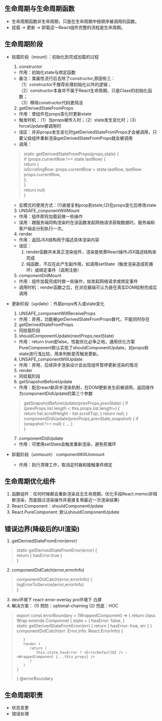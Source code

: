 ## 生命周期与生命周期函数  
   * 生命周期函数非生命周期，只是在生命周期中按顺序被调用的函数。
   * 挂载 -> 更新 -> 卸载这一React组件完整的流程是生命周期。 

## 生命周期阶段
   * 挂载阶段（mount）：初始化到完成加载的过程 
     1. constructor     
     * 作用：初始化state与绑定函数    
     * 备注：类属性流行后去除了constructor,原因有三：  
     （1）constructor不推荐处理初始化以外的逻辑；  
     （2）constructor本身并不属于React生命周期，只是Class的初始化函数；  
     （3）移除constructor代码更简洁 

     2. getDerivedStateFromProps
     * 作用：使组件在props变化时更新state
     * 触发时机：（1）当props被传入时；（2）state发生变化时；（3）forceUpdate被调用时
     * 误区：并非props发生变化时getDerivedStateFromProps才会被调用，只要父级组件重新渲染getDerivedStateFromProps就会被调用
     * 调用：
     > static getDerivedStateFromProps(props,state) {  
     >     if (props.currentRow !== state.lastRow) {  
     >         return {  
     >             isScrollingRow: props.currentRow > state.lastRow,
     >             lastRow: props.currentRow,         
     >         };   
     >     }    
     >     return null;  
     > }  
     * 反模式的使用方式：(1)直接复制prop到state;(2)在props变化后修改state  

     3. UNSAFE_conponentWillMount 
     * 作用：组件即将加载前做一些操作  
     * 误用：跟服务端同构渲染时在该函数发起网络请求获取数据时，服务端和客户端会分别执行一次。  

     4. render  
     * 作用：返回JSX结构用于描述具体渲染内容
     * 误区：   
       1. render函数并未真正渲染组件，渲染是依靠React操作JSX描述结构来完成
       2. 纯函数，不应在此产生副作用，如调用setState（触发渲染造成死循环）或绑定事件（调用注册）    

     5. componentDidMount   
     * 作用：组件加载完成时做一些操作，如发起网络请求或绑定事件
     * 调用时机：render函数之后，在浏览器端可认为是在真实DOM绘制完成后调用    

   * 更新阶段（update）：外部props传入或state变化
     1. UNSAFE_componentWillReceiveProps
     * 作用：弃用，功能被getDerivedStateFromProps替代，不能同时存在

     2. getDerivedStateFromProps
     * 同挂载阶段

     3. shouldComponentUpdate(nextProps,nextState)  
     * 作用：return true或false，性能优化必争之地，通用优化方案PureComponent默认实现了shouldComponentUpdate，对props和state进行浅比较，用来判断是否触发更新。

     4. UNSAFE_componentWillUpdate
     * 作用：弃用，后续异步渲染设计会出现组件暂停更新渲染的情况

     5. render
     * 同挂载阶段

     6. getSnapshotBeforeUpdate
     * 作用：配合react新异步渲染机制，在DOM更新发生前被调用，返回值作为componentDidUpdate的第三个参数
     > getSnapshotBeforeUpdate(prevProps,prevState) {
     >     if (prevProps.list.length < this.props.list.length>) {         
     >          return list.scrollHeight - list.scrollTop;
     >     }
     >     return null;
     > }  
     > componentDidUpdate(prevProps,prevState,snapshot) {
     >     if (snapshot !== null) { ... }    
     > }

     7. componentDidUpdate
     * 作用：可使用setState会触发重新渲染，避免死循环

   * 卸载阶段（unmount）
     componentWillUnmount
     * 作用：执行清理工作，取消定时器和接触事件绑定

## 生命周期优化组件
   1. 函数组件：任何时候都会重新渲染且无生命周期，优化手段React.memo(非阻断渲染，而是跳过渲染操作并直接复用最近一次渲染结果)
   2. React.Component：shouldComponentUpdate
   3. React.PureComponent: 默认shouldComponentUpdate 
   
## 错误边界(降级后的UI渲染)
   1. getDerivedStateFromError(error)
   > static getDerivedStateFromError(error) {  
   >     return { hasError:true }       
   > }  
   2. componentDidCatch(error,errorInfo)
   > componentDidCatch(error,errorInfo) {  
   >    logErrorToService(error,errorInfo)      
   > }     
   3. dev环境下 react-error-overlay pro环境下 白屏
   4. 解决方案：
   (1) 预防：optional-chaining
   (2) 兜底：HOC 
   > export const errorBoundary = (WrappedComponent) => {
   >     return class Wrap extends Componnet {
   >        state = {
   >            hasError: false,
   >        }  
   >        static getDerivedStateFromError(err) {
   >            return {
   >                hasError: true,
   >                err
   >            }
   >        }
   >        componentDidCatch(err: Error,info: React.ErrorInfo) {
   >            
   >        } 
   >        render (
   >           return (
   >              this.state.hasError ? <ErrorDefaultUI /> : <WrappedComponent {...this.props} />
   >           )  
   >        )      
   >     }
   > }
   > @errorBoundary

## 生命周期职责
   * 状态变更
   * 错误处理 